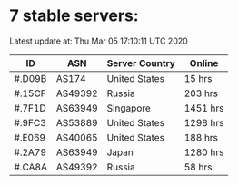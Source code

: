 # 7 stable servers:

Latest update at: Thu Mar 05 17:10:11 UTC 2020

| ID | ASN | Server Country | Online |
| -- | --- | -------------- | ------ |
| #.D09B | AS174 | United States | 15 hrs |
| #.15CF | AS49392 | Russia | 203 hrs |
| #.7F1D | AS63949 | Singapore | 1451 hrs |
| #.9FC3 | AS53889 | United States | 1298 hrs |
| #.E069 | AS40065 | United States | 188 hrs |
| #.2A79 | AS63949 | Japan | 1280 hrs |
| #.CA8A | AS49392 | Russia | 58 hrs |

